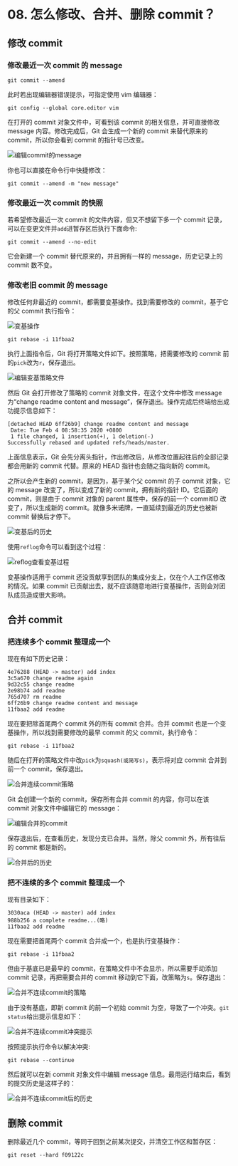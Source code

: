 # 08. 怎么修改、合并、删除 commit？

## 修改 commit

### 修改最近一次 commit 的 message

```shell
git commit --amend
```

此时若出现编辑器错误提示，可指定使用 vim 编辑器：

```shell
git config --global core.editor vim
```

在打开的 commit 对象文件中，可看到该 commit 的相关信息，并可直接修改 message 内容。修改完成后，Git 会生成一个新的 commit 来替代原来的 commit，所以你会看到 commit 的指针号已改变。

![编辑commit的message](http://q5frcy1n7.bkt.clouddn.com/images/gitbook-git-github-gitlab/编辑commit的message.JPG)

你也可以直接在命令行中快捷修改：

```shell
git commit --amend -m "new message"
```

### 修改最近一次 commit 的快照

若希望修改最近一次 commit 的文件内容，但又不想留下多一个 commit 记录，可以在变更文件并`add`进暂存区后执行下面命令:

```shell
git commit --amend --no-edit
```

它会新建一个 commit 替代原来的，并且拥有一样的 message，历史记录上的 commit 数不变。

### 修改老旧 commit 的 message

修改任何非最近的 commit，都需要变基操作。找到需要修改的 commit，基于它的父 commit 执行指令：

![变基操作](http://q5frcy1n7.bkt.clouddn.com/images/gitbook-git-github-gitlab/变基操作.JPG)

```shell
git rebase -i 11fbaa2
```

执行上面指令后，Git 将打开策略文件如下。按照策略，把需要修改的 commit 前的`pick`改为`r`，保存退出。

![编辑变基策略文件](http://q5frcy1n7.bkt.clouddn.com/images/gitbook-git-github-gitlab/编辑变基策略文件.JPG)

然后 Git 会打开修改了策略的 commit 对象文件，在这个文件中修改 message 为“change readme content and message”，保存退出。操作完成后终端给出成功提示信息如下：

```shell
[detached HEAD 6ff26b9] change readme content and message
 Date: Tue Feb 4 08:58:35 2020 +0800
 1 file changed, 1 insertion(+), 1 deletion(-)
Successfully rebased and updated refs/heads/master.
```

上面信息表示，Git 会先分离头指针，作出修改后，从修改位置起往后的全部记录都会用新的 commit 代替。原来的 HEAD 指针也会随之指向新的 commit。

之所以会产生新的 commit，是因为，基于某个父 commit 的子 commit 对象，它的 message 改变了，所以变成了新的 commit，拥有新的指针 ID。它后面的 commit，则是由于 commit 对象的 parent 属性中，保存的前一个 commitID 改变了，所以生成新的 commit。就像多米诺牌，一直延续到最近的历史也被新 commit 替换后才停下。

![变基后的历史](http://q5frcy1n7.bkt.clouddn.com/images/gitbook-git-github-gitlab/变基后的历史.JPG)

使用`reflog`命令可以看到这个过程：

![reflog查看变基过程](http://q5frcy1n7.bkt.clouddn.com/images/gitbook-git-github-gitlab/reflog查看变基过程.JPG)

变基操作适用于 commit 还没贡献享到团队的集成分支上，仅在个人工作区修改的情况。如果 commit 已贡献出去，就不应该随意地进行变基操作，否则会对团队成员造成很大影响。

## 合并 commit

### 把连续多个 commit 整理成一个

现在有如下历史记录：

```shell
4e76288 (HEAD -> master) add index
3c5a670 change readme again
9d32c55 change readme
2e98b74 add readme
765d707 rm readme
6ff26b9 change readme content and message
11fbaa2 add readme
```

现在要把除首尾两个 commit 外的所有 commit 合并。合并 commit 也是一个变基操作，所以找到需要修改的最早 commit 的父 commit，执行命令：

```shell
git rebase -i 11fbaa2
```

随后在打开的策略文件中改`pick`为`squash(或简写s)`，表示将对应 commit 合并到前一个 commit，保存退出。

![合并连续commit策略](http://q5frcy1n7.bkt.clouddn.com/images/gitbook-git-github-gitlab/合并连续commit策略.JPG)

Git 会创建一个新的 commit，保存所有合并 commit 的内容，你可以在该 commit 对象文件中编辑它的 message：

![编辑合并的commit](http://q5frcy1n7.bkt.clouddn.com/images/gitbook-git-github-gitlab/编辑合并的commit.JPG)

保存退出后，在查看历史，发现分支已合并。当然，除父 commit 外，所有往后的 commit 都是新的。

![合并后的历史](http://q5frcy1n7.bkt.clouddn.com/images/gitbook-git-github-gitlab/合并后的历史.JPG)

### 把不连续的多个 commit 整理成一个

现有目录如下：

```shell
3030aca (HEAD -> master) add index
988b256 a complete readme...(略)
11fbaa2 add readme
```

现在需要把首尾两个 commit 合并成一个，也是执行变基操作：

```shell
git rebase -i 11fbaa2
```

但由于基底已是最早的 commit，在策略文件中不会显示，所以需要手动添加 commit 记录，再把需要合并的 commit 移动到它下面，改策略为`s`。保存退出：

![合并不连续commit的策略](http://q5frcy1n7.bkt.clouddn.com/images/gitbook-git-github-gitlab/合并不连续commit的策略.JPG)

由于没有基底，即新 commit 的前一个初始 commit 为空，导致了一个冲突。`git status`给出提示信息如下：

![合并不连续commit冲突提示](http://q5frcy1n7.bkt.clouddn.com/images/gitbook-git-github-gitlab/合并不连续commit冲突提示.JPG)

按照提示执行命令以解决冲突:

```shell
git rebase --continue
```

然后就可以在新 commit 对象文件中编辑 message 信息。最用运行结束后，看到的提交历史是这样子的：

![合并不连续commit后的历史](http://q5frcy1n7.bkt.clouddn.com/images/gitbook-git-github-gitlab/合并不连续commit后的历史.JPG)

## 删除 commit

删除最近几个 commit，等同于回到之前某次提交，并清空工作区和暂存区：

```
git reset --hard f09122c
```
